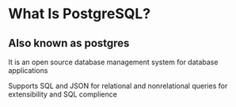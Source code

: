 # What Is PostgreSQL?
## Also known as postgres

It is an open source database management system for database applications

Supports SQL and JSON for relational and nonrelational queries for extensibility and SQL complience